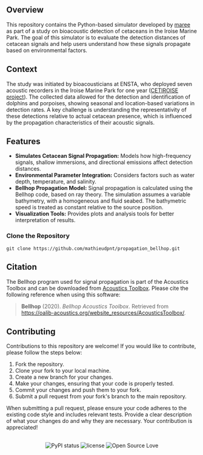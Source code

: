 <h2>Overview</h2>
<p>This repository contains the Python-based simulator developed by <a href="https://maree.fr/">maree</a> as part of a study on bioacoustic detection of cetaceans in the Iroise Marine Park. The goal of this simulator is to evaluate the detection distances of cetacean signals and help users understand how these signals propagate based on environmental factors.</p>

<h2>Context</h2>
<p>The study was initiated by bioacousticians at ENSTA, who deployed seven acoustic recorders in the Iroise Marine Park for one year (<a href="https://osmose.ifremer.fr/projects/1">CETIROISE project</a>). The collected data allowed for the detection and identification of dolphins and porpoises, showing seasonal and location-based variations in detection rates. A key challenge is understanding the representativity of these detections relative to actual cetacean presence, which is influenced by the propagation characteristics of their acoustic signals.</p>

<h2>Features</h2>
<ul>
    <li><strong>Simulates Cetacean Signal Propagation:</strong> Models how high-frequency signals, shallow immersions, and directional emissions affect detection distances.</li>
    <li><strong>Environmental Parameter Integration:</strong> Considers factors such as water depth, temperature, and salinity.</li>
    <li><strong>Bellhop Propagation Model:</strong> Signal propagation is calculated using the Bellhop code, based on ray theory. The simulation assumes a variable bathymetry, with a homogeneous and fluid seabed. The bathymetric speed is treated as constant relative to the source position.</li>
    <li><strong>Visualization Tools:</strong> Provides plots and analysis tools for better interpretation of results.</li>
</ul>

<h3>Clone the Repository</h3>
<pre><code>git clone https://github.com/mathieudpnt/propagation_bellhop.git
</code></pre>

<h2>Citation</h2>
<p>The Bellhop program used for signal propagation is part of the Acoustics Toolbox and can be downloaded from <a href="https://oalib.hlsresearch.com/AcousticsToolbox/" target="_blank">Acoustics Toolbox</a>. Please cite the following reference when using this software:</p>
<blockquote>
  <p><strong>Bellhop</strong> (2020). <em>Bellhop Acoustics Toolbox</em>. Retrieved from <a href="https://oalib.hlsresearch.com/AcousticsToolbox/" target="_blank">https://oalib-acoustics.org/website_resources/AcousticsToolbox/</a>.</p>
</blockquote>

<h2>Contributing</h2>
<p>Contributions to this repository are welcome! If you would like to contribute, please follow the steps below:</p>
<ol>
  <li>Fork the repository.</li>
  <li>Clone your fork to your local machine.</li>
  <li>Create a new branch for your changes.</li>
  <li>Make your changes, ensuring that your code is properly tested.</li>
  <li>Commit your changes and push them to your fork.</li>
  <li>Submit a pull request from your fork's branch to the main repository.</li>
</ol>
<p>When submitting a pull request, please ensure your code adheres to the existing code style and includes relevant tests. Provide a clear description of what your changes do and why they are necessary. Your contribution is appreciated!</p>
<br>
<div style="text-align: center;">
  <img src="https://img.shields.io/pypi/status/ansicolortags.svg" alt="PyPI status" />
  <img src="https://img.shields.io/github/license/mashape/apistatus.svg" alt="license" />
  <img src="https://img.shields.io/badge/open%20source-♡-lightgrey" alt="Open Source Love" />
</div>

